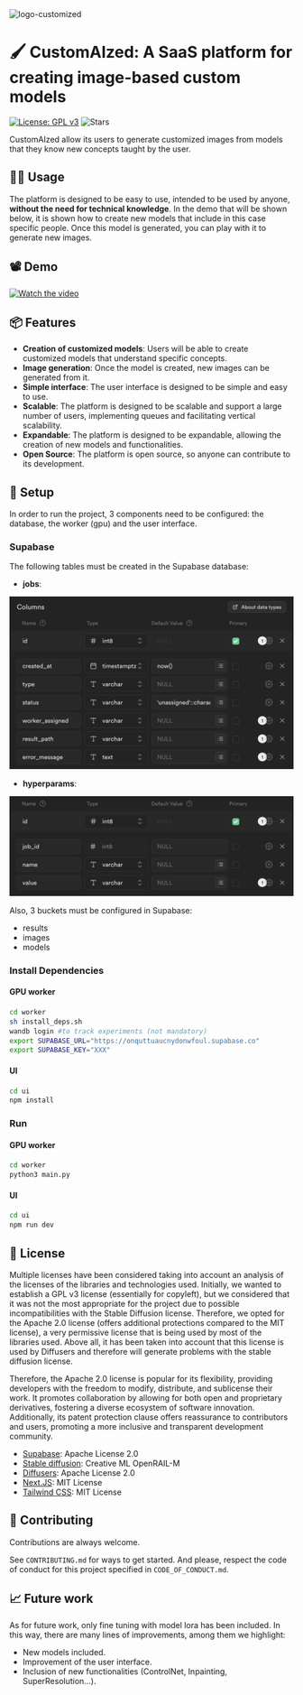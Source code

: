 <img width="1146" alt="logo-customized" src="https://github.com/pguijas/customaized/assets/53833717/2adf1b48-2a40-4ce8-a0b7-d24496b9b9cc">



# 🖌️ CustomAIzed: A SaaS platform for creating image-based custom models


[![License: GPL v3](https://img.shields.io/badge/License-GPLv3-blue.svg)](https://www.gnu.org/licenses/gpl-3.0)
![Stars](https://img.shields.io/github/stars/pguijas/customaized?color=green&label=Stars)

CustomAIzed allow its users to generate customized images from models that they know new concepts taught by the user.

## 🫳🏼 Usage

The platform is designed to be easy to use, intended to be used by anyone, **without the need for technical knowledge**. In the demo that will be shown below, it is shown how to create new models that include in this case specific people. Once this model is generated, you can play with it to generate new images.


## 📽️ Demo

[![Watch the video](https://img.youtube.com/vi/jzuAKhdGgM8)](https://youtu.be/jzuAKhdGgM8)


## 📦 Features

- **Creation of customized models**: Users will be able to create customized models that understand specific concepts.
- **Image generation**: Once the model is created, new images can be generated from it.
- **Simple interface**: The user interface is designed to be simple and easy to use.
- **Scalable**: The platform is designed to be scalable and support a large number of users, implementing queues and facilitating vertical scalability.
- **Expandable**: The platform is designed to be expandable, allowing the creation of new models and functionalities.
- **Open Source**: The platform is open source, so anyone can contribute to its development.

## 🔧 Setup

In order to run the project, 3 components need to be configured: the database, the worker (gpu) and the user interface.

### Supabase

The following tables must be created in the Supabase database:

- **jobs**:

[![jobs](resources/jobs.png)]()

- **hyperparams**:

[![hyperparams](resources/hyperparams.png)]()

Also, 3 buckets must be configured in Supabase:
- results
- images
- models


### Install Dependencies

#### GPU worker

```bash
cd worker
sh install_deps.sh
wandb login #to track experiments (not mandatory)
export SUPABASE_URL="https://onquttuaucnydonwfoul.supabase.co"
export SUPABASE_KEY="XXX"
```

#### UI
    
```bash
cd ui
npm install
```

### Run

#### GPU worker

```bash
cd worker
python3 main.py
```

#### UI
    
```bash
cd ui
npm run dev
```

## 📜 License

Multiple licenses have been considered taking into account an analysis of the licenses of the libraries and technologies used. Initially, we wanted to establish a GPL v3 license (essentially for copyleft), but we considered that it was not the most appropriate for the project due to possible incompatibilities with the Stable Diffusion license. Therefore, we opted for the Apache 2.0 license (offers additional protections compared to the MIT license), a very permissive license that is being used by most of the libraries used. Above all, it has been taken into account that this license is used by Diffusers and therefore will generate problems with the stable diffusion license.

Therefore, the Apache 2.0 license is popular for its flexibility, providing developers with the freedom to modify, distribute, and sublicense their work. It promotes collaboration by allowing for both open and proprietary derivatives, fostering a diverse ecosystem of software innovation. Additionally, its patent protection clause offers reassurance to contributors and users, promoting a more inclusive and transparent development community.


- [Supabase](https://github.com/supabase/supabase/blob/master/LICENSE): Apache License 2.0
- [Stable diffusion](https://github.com/CompVis/stable-diffusion/blob/main/LICENSE): Creative ML OpenRAIL-M
- [Diffusers](https://github.com/huggingface/diffusers/blob/main/LICENSE): Apache License 2.0
- [Next.JS](https://github.com/vercel/next.js/blob/canary/license.md): MIT License
- [Tailwind CSS](https://github.com/tailwindlabs/tailwindcss/blob/master/LICENSE): MIT License


## 👫 Contributing
Contributions are always welcome.

See `CONTRIBUTING.md` for ways to get started. And please, respect the code of conduct for this project specified in `CODE_OF_CONDUCT.md`.

## 📈 Future work

As for future work, only fine tuning with model lora has been included. In this way, there are many lines of improvements, among them we highlight:
- New models included.
- Improvement of the user interface.
- Inclusion of new functionalities (ControlNet, Inpainting, SuperResolution...).


